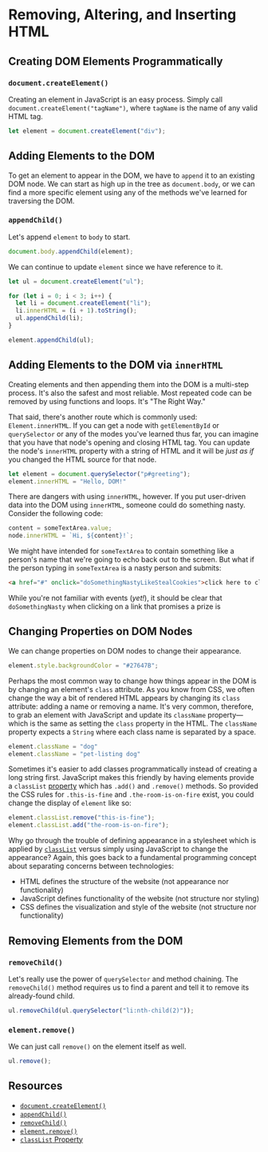 # Removing, Altering, and Inserting HTML

## Creating DOM Elements Programmatically

### `document.createElement()`

Creating an element in JavaScript is an easy process. Simply call `document.createElement("tagName")`, where `tagName` is the name of any valid HTML tag.

```javascript
let element = document.createElement("div");
```

## Adding Elements to the DOM

To get an element to appear in the DOM, we have to `append` it to an existing DOM node. We can start as high up in the tree as `document.body`, or we can find a more specific element using any of the methods we've learned for traversing the DOM.

### `appendChild()`

Let's append `element` to `body` to start.

```javascript
document.body.appendChild(element);
```

We can continue to update `element` since we have reference to it.

```javascript
let ul = document.createElement("ul");

for (let i = 0; i < 3; i++) {
  let li = document.createElement("li");
  li.innerHTML = (i + 1).toString();
  ul.appendChild(li);
}

element.appendChild(ul);
```

## Adding Elements to the DOM via `innerHTML`

Creating elements and then appending them into the DOM is a multi-step process. It's also the safest and most reliable. Most repeated code can be removed by using functions and loops. It's "The Right Way."

That said, there's another route which is commonly used: `Element.innerHTML`. If you can get a node with `getElementById` or `querySelector` or any of the modes you've learned thus far, you can imagine that you have that node's opening and closing HTML tag. You can update the node's `innerHTML` property with a string of HTML and it will be _just as if_ you changed the HTML source for that node.

```javascript
let element = document.querySelector("p#greeting");
element.innerHTML = "Hello, DOM!"
```

There are dangers with using `innerHTML`, however. If you put user-driven data into the DOM using `innerHTML`, someone could do something nasty. Consider the following code:

```javascript
content = someTextArea.value;
node.innerHTML = `Hi, ${content}!`;
```

We might have intended for `someTextArea` to contain something like a person's name that we're going to echo back out to the screen. But what if the person typing in `someTextArea` is a nasty person and submits:

```html
<a href="#" onclick="doSomethingNastyLikeStealCookies">click here to claim your prize</a>
```

While you're not familiar with events (_yet!_), it should be clear that `doSomethingNasty` when clicking on a link that promises a prize is

## Changing Properties on DOM Nodes

We can change properties on DOM nodes to change their appearance.

```javascript
element.style.backgroundColor = "#27647B";
```

Perhaps the most common way to change how things appear in the DOM is by changing an element's `class` attribute. As you know from CSS, we often change the way a bit of rendered HTML appears by changing its `class` attribute: adding a name or removing a name. It's very common, therefore, to grab an element with JavaScript and update its `className` property—which is the same as setting the `class` property in the HTML. The `className` property expects a `String` where each class name is separated by a space.

```javascript
element.className = "dog"
element.className = "pet-listing dog"
```

Sometimes it's easier to add classes programmatically instead of creating a long string first. JavaScript makes this friendly by having elements provide a `classList` [property](https://developer.mozilla.org/en-US/docs/Web/API/Element/classList) which has `.add()` and `.remove()` methods. So provided the CSS rules for `.this-is-fine` and `.the-room-is-on-fire` exist, you could change the display of `element` like so:

```javascript
element.classList.remove("this-is-fine");
element.classList.add("the-room-is-on-fire");
```

Why go through the trouble of defining appearance in a stylesheet which is applied by [`classList`](https://developer.mozilla.org/en-US/docs/Web/API/Element/classList) versus simply using JavaScript to change the appearance? Again, this goes back to a fundamental programming concept about separating concerns between technologies:

- HTML defines the structure of the website (not appearance nor functionality)
- JavaScript defines functionality of the website (not structure nor styling)
- CSS defines the visualization and style of the website (not structure nor functionality)

## Removing Elements from the DOM

### `removeChild()`

Let's really use the power of `querySelector` and method chaining. The `removeChild()` method requires us to find a parent and tell it to remove its already-found child.

```javascript
ul.removeChild(ul.querySelector("li:nth-child(2)"));
```

### `element.remove()`

We can just call `remove()` on the element itself as well.

```javascript
ul.remove();
```

## Resources

- [`document.createElement()`](https://developer.mozilla.org/en-US/docs/Web/API/Document/createElement)
- [`appendChild()`](https://developer.mozilla.org/en-US/docs/Web/API/Node/appendChild)
- [`removeChild()`](https://developer.mozilla.org/en-US/docs/Web/API/Node/removeChild)
- [`element.remove()`](https://developer.mozilla.org/en-US/docs/Web/API/ChildNode/remove)
- [`classList` Property](https://developer.mozilla.org/en-US/docs/Web/API/Element/classList)
